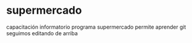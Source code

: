 ﻿# supermercado
capacitación informatorio programa supermercado
permite aprender git
seguimos editando de arriba
